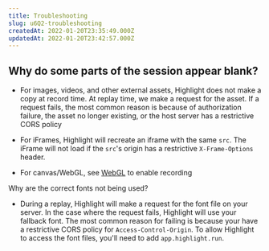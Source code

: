 ```yaml
---
title: Troubleshooting
slug: u6Q2-troubleshooting
createdAt: 2022-01-20T23:35:49.000Z
updatedAt: 2022-01-20T23:42:57.000Z
---
```


## Why do some parts of the session appear blank?

*   For images, videos, and other external assets, Highlight does not make a copy at record time. At replay time, we make a request for the asset. If a request fails, the most common reason is because of authorization failure, the asset no longer existing, or the host server has a restrictive CORS policy

*   For iFrames, Highlight will recreate an iframe with the same `src`. The iFrame will not load if the `src`'s origin has a restrictive `X-Frame-Options` header.

*   For canvas/WebGL, see [WebGL](/product-features/webgl) to enable recording

Why are the correct fonts not being used?

*   During a replay, Highlight will make a request for the font file on your server. In the case where the request fails, Highlight will use your fallback font. The most common reason for failing is because your have a restrictive CORS policy for `Access-Control-Origin`. To allow Highlight to access the font files, you'll need to add `app.highlight.run`.
